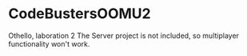 # CodeBustersOOMU2
Othello, laboration 2
The Server project is not included, so multiplayer functionality won't work.
